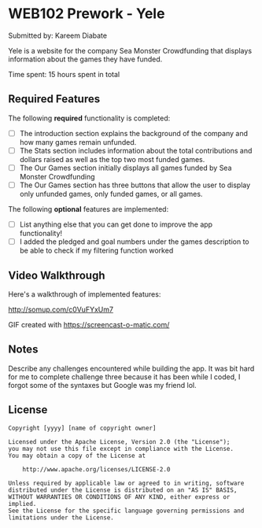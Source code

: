 # WEB102 Prework - Yele

Submitted by: Kareem Diabate

Yele is a website for the company Sea Monster Crowdfunding that displays information about the games they have funded.

Time spent: 15 hours spent in total

## Required Features

The following **required** functionality is completed:

* [ ] The introduction section explains the background of the company and how many games remain unfunded.
* [ ] The Stats section includes information about the total contributions and dollars raised as well as the top two most funded games.
* [ ] The Our Games section initially displays all games funded by Sea Monster Crowdfunding
* [ ] The Our Games section has three buttons that allow the user to display only unfunded games, only funded games, or all games.

The following **optional** features are implemented:

* [ ] List anything else that you can get done to improve the app functionality!
* [ ] I added the pledged and goal numbers under the games description to be able to check if my filtering function worked

## Video Walkthrough

Here's a walkthrough of implemented features:
<!-- Here is my  -->
http://somup.com/c0VuFYxUm7

<!-- Replace this with whatever GIF tool you used! -->
GIF created with https://screencast-o-matic.com/
<!-- Recommended tools:
[Kap](https://getkap.co/) for macOS
[ScreenToGif](https://www.screentogif.com/) for Windows
[peek](https://github.com/phw/peek) for Linux. -->

## Notes

Describe any challenges encountered while building the app.
It was bit hard for me to complete challenge three because it has been while I coded, I forgot some of the syntaxes but Google was my friend lol.

## License

    Copyright [yyyy] [name of copyright owner]

    Licensed under the Apache License, Version 2.0 (the "License");
    you may not use this file except in compliance with the License.
    You may obtain a copy of the License at

        http://www.apache.org/licenses/LICENSE-2.0

    Unless required by applicable law or agreed to in writing, software
    distributed under the License is distributed on an "AS IS" BASIS,
    WITHOUT WARRANTIES OR CONDITIONS OF ANY KIND, either express or implied.
    See the License for the specific language governing permissions and
    limitations under the License.
